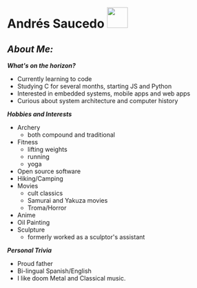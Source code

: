  # Andrés Saucedo                     <img src="https://c.tenor.com/IcfYYw7vHb8AAAAi/penguin-cute.gif" width="48">

 ## ***About Me:***   

***What's on the horizon?***
* Currently learning to code
* Studying C for several months, starting JS and Python
* Interested in embedded systems, mobile apps and web apps
* Curious about system architecture and computer history

***Hobbies and Interests***
* Archery
    * both compound and traditional
* Fitness
    * lifting weights
    * running
    * yoga
* Open source software
* Hiking/Camping
* Movies
    * cult classics
    * Samurai and Yakuza movies
    * Troma/Horror
* Anime
* Oil Painting
* Sculpture
    * formerly worked as a sculptor's assistant


***Personal Trivia***
* Proud father
* Bi-lingual Spanish/English
* I like doom Metal and Classical music.
